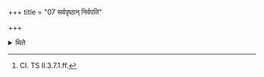 +++
title = "07 सर्वपृष्ठान् निर्वपति"

+++

<details><summary>थिते</summary>

7. One (who desires to be strong) may perform an offering containing all the Pr̥ṣṭhas.[^1]  

[^1]: CI. TS II.3.7.1.ff.  
</details>
